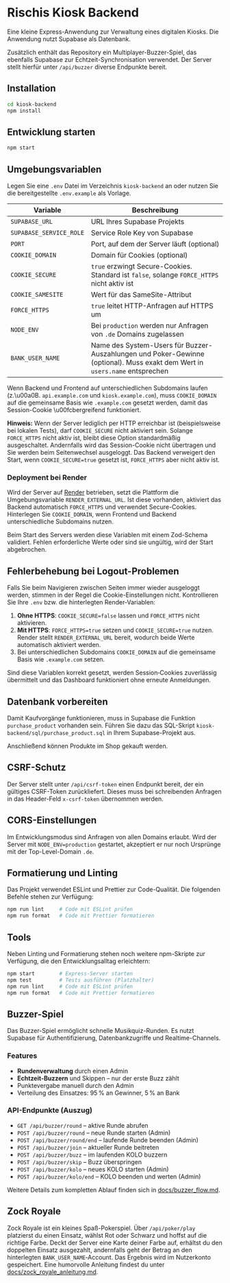 # Rischis Kiosk Backend

Eine kleine Express-Anwendung zur Verwaltung eines digitalen Kiosks. Die Anwendung nutzt Supabase als Datenbank.

Zusätzlich enthält das Repository ein Multiplayer-Buzzer-Spiel, das ebenfalls Supabase zur Echtzeit-Synchronisation verwendet. Der Server stellt hierfür unter `/api/buzzer` diverse Endpunkte bereit.

## Installation

```bash
cd kiosk-backend
npm install
```

## Entwicklung starten

```bash
npm start
```

## Umgebungsvariablen

Legen Sie eine `.env` Datei im Verzeichnis `kiosk-backend` an oder nutzen Sie die bereitgestellte `.env.example` als Vorlage.

| Variable                | Beschreibung                                                                                                                |
| ----------------------- | --------------------------------------------------------------------------------------------------------------------------- |
| `SUPABASE_URL`          | URL Ihres Supabase Projekts                                                                                                 |
| `SUPABASE_SERVICE_ROLE` | Service Role Key von Supabase                                                                                               |
| `PORT`                  | Port, auf dem der Server läuft (optional)                                                                                   |
| `COOKIE_DOMAIN`         | Domain für Cookies (optional)                                                                                               |
| `COOKIE_SECURE`         | `true` erzwingt Secure-Cookies. Standard ist `false`, solange `FORCE_HTTPS` nicht aktiv ist                                 |
| `COOKIE_SAMESITE`       | Wert für das SameSite-Attribut                                                                                              |
| `FORCE_HTTPS`           | `true` leitet HTTP-Anfragen auf HTTPS um                                                                                    |
| `NODE_ENV`              | Bei `production` werden nur Anfragen von `.de` Domains zugelassen                                                           |
| `BANK_USER_NAME`        | Name des System-Users für Buzzer-Auszahlungen und Poker-Gewinne (optional). Muss exakt dem Wert in `users.name` entsprechen |

Wenn Backend und Frontend auf unterschiedlichen Subdomains laufen (z.\u00a0B. `api.example.com` und `kiosk.example.com`), muss `COOKIE_DOMAIN` auf die gemeinsame Basis wie `.example.com` gesetzt werden, damit das Session-Cookie \u00fcbergreifend funktioniert.

**Hinweis:** Wenn der Server lediglich per HTTP erreichbar ist (beispielsweise bei lokalen Tests), darf `COOKIE_SECURE` nicht aktiviert sein. Solange `FORCE_HTTPS` nicht aktiv ist, bleibt diese Option standardmäßig ausgeschaltet. Andernfalls wird das Session-Cookie nicht übertragen und Sie werden beim Seitenwechsel ausgeloggt.
Das Backend verweigert den Start, wenn `COOKIE_SECURE=true` gesetzt ist, `FORCE_HTTPS` aber nicht aktiv ist.

### Deployment bei Render

Wird der Server auf [Render](https://render.com) betrieben, setzt die Plattform die Umgebungsvariable `RENDER_EXTERNAL_URL`.
Ist diese vorhanden, aktiviert das Backend automatisch `FORCE_HTTPS` und verwendet Secure-Cookies.
Hinterlegen Sie `COOKIE_DOMAIN`, wenn Frontend und Backend unterschiedliche Subdomains nutzen.

Beim Start des Servers werden diese Variablen mit einem Zod-Schema
validiert. Fehlen erforderliche Werte oder sind sie ungültig, wird der
Start abgebrochen.

## Fehlerbehebung bei Logout-Problemen

Falls Sie beim Navigieren zwischen Seiten immer wieder ausgeloggt werden,
stimmen in der Regel die Cookie-Einstellungen nicht. Kontrollieren Sie
Ihre `.env` bzw. die hinterlegten Render‑Variablen:

1. **Ohne HTTPS**: `COOKIE_SECURE=false` lassen und `FORCE_HTTPS` nicht
   aktivieren.
2. **Mit HTTPS**: `FORCE_HTTPS=true` setzen und `COOKIE_SECURE=true`
   nutzen. Render stellt `RENDER_EXTERNAL_URL` bereit, wodurch beide
   Werte automatisch aktiviert werden.
3. Bei unterschiedlichen Subdomains `COOKIE_DOMAIN` auf die gemeinsame
   Basis wie `.example.com` setzen.

Sind diese Variablen korrekt gesetzt, werden Session‑Cookies
zuverlässig übermittelt und das Dashboard funktioniert ohne erneute
Anmeldungen.

## Datenbank vorbereiten

Damit Kaufvorgänge funktionieren, muss in Supabase die Funktion
`purchase_product` vorhanden sein. Führen Sie dazu das SQL-Skript
`kiosk-backend/sql/purchase_product.sql` in Ihrem Supabase-Projekt aus.

Anschließend können Produkte im Shop gekauft werden.

## CSRF-Schutz

Der Server stellt unter `/api/csrf-token` einen Endpunkt bereit, der ein
gültiges CSRF-Token zurückliefert. Dieses muss bei schreibenden Anfragen in
das Header-Feld `x-csrf-token` übernommen werden.

## CORS-Einstellungen

Im Entwicklungsmodus sind Anfragen von allen Domains erlaubt. Wird der Server
mit `NODE_ENV=production` gestartet, akzeptiert er nur noch Ursprünge mit der
Top-Level-Domain `.de`.

## Formatierung und Linting

Das Projekt verwendet ESLint und Prettier zur Code-Qualität. Die folgenden Befehle stehen zur Verfügung:

```bash
npm run lint     # Code mit ESLint prüfen
npm run format   # Code mit Prettier formatieren
```

## Tools

Neben Linting und Formatierung stehen noch weitere npm-Skripte zur
Verfügung, die den Entwicklungsalltag erleichtern:

```bash
npm start        # Express-Server starten
npm test         # Tests ausführen (Platzhalter)
npm run lint     # Code mit ESLint prüfen
npm run format   # Code mit Prettier formatieren
```

## Buzzer-Spiel

Das Buzzer-Spiel ermöglicht schnelle Musikquiz-Runden. Es nutzt Supabase für Authentifizierung, Datenbankzugriffe und Realtime-Channels.

### Features

- **Rundenverwaltung** durch einen Admin
- **Echtzeit-Buzzern** und Skippen – nur der erste Buzz zählt
- Punktevergabe manuell durch den Admin
- Verteilung des Einsatzes: 95 % an Gewinner, 5 % an Bank

### API-Endpunkte (Auszug)

- `GET /api/buzzer/round` – aktive Runde abrufen
- `POST /api/buzzer/round` – neue Runde starten (Admin)
- `POST /api/buzzer/round/end` – laufende Runde beenden (Admin)
- `POST /api/buzzer/join` – aktueller Runde beitreten
- `POST /api/buzzer/buzz` – im laufenden KOLO buzzern
- `POST /api/buzzer/skip` – Buzz überspringen
- `POST /api/buzzer/kolo` – neues KOLO starten (Admin)
- `POST /api/buzzer/kolo/end` – KOLO beenden und werten (Admin)

Weitere Details zum kompletten Ablauf finden sich in [docs/buzzer_flow.md](docs/buzzer_flow.md).

## Zock Royale

Zock Royale ist ein kleines Spaß-Pokerspiel. Über `/api/poker/play` platzierst
du einen Einsatz, wählst Rot oder Schwarz und hoffst auf die richtige Farbe.
Deckt der Server eine Karte deiner Farbe auf, erhältst du den doppelten Einsatz
ausgezahlt, andernfalls geht der Betrag an den hinterlegten
`BANK_USER_NAME`‑Account. Das Ergebnis wird im Nutzerkonto gespeichert. Eine
humorvolle Anleitung findest du unter
[docs/zock_royale_anleitung.md](docs/zock_royale_anleitung.md).
